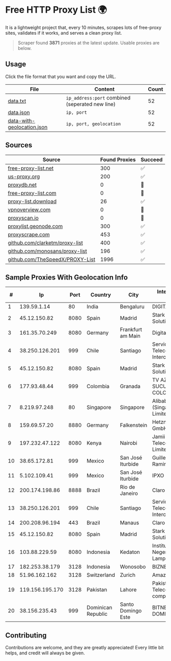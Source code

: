
# Free HTTP Proxy List 🌍

It is a lightweight project that, every 10 minutes, scrapes lots of free-proxy sites, validates if it works, and serves a clean proxy list.


> Scraper found **3871** proxies at the latest update. Usable proxies are below.

## Usage

Click the file format that you want and copy the URL.


|File|Content|Count|
|----|-------|-----|
|[data.txt](https://raw.githubusercontent.com/themiralay/Proxy-List-World/master/data.txt)|`ip_address:port` combined (seperated new line)|52|
|[data.json](https://raw.githubusercontent.com/themiralay/Proxy-List-World/master/data.json)|`ip, port`|52|
|[data-with-geolocation.json](https://raw.githubusercontent.com/themiralay/Proxy-List-World/master/data-with-geolocation.json)|`ip, port, geolocation`|52|

## Sources

|Source|Found Proxies|Succeed|
|------|-------------|-------|
|[free-proxy-list.net](https://free-proxy-list.net)|300|✅|
|[us-proxy.org](https://www.us-proxy.org)|200|✅|
|[proxydb.net](http://proxydb.net)|0|🚫|
|[free-proxy-list.com](https://free-proxy-list.com/?page=&port=&type%5B%5D=http&type%5B%5D=https&up_time=0&search=Search)|0|🚫|
|[proxy-list.download](https://www.proxy-list.download/HTTP)|26|✅|
|[vpnoverview.com](https://vpnoverview.com/privacy/anonymous-browsing/free-proxy-servers)|0|🚫|
|[proxyscan.io](https://www.proxyscan.io)|0|🚫|
|[proxylist.geonode.com](https://proxylist.geonode.com/api/proxy-list?limit=300&page=1&sort_by=lastChecked&sort_type=desc&protocols=http,https)|300|✅|
|[proxyscrape.com](https://api.proxyscrape.com/v2/?request=displayproxies&protocol=http&timeout=10000&country=all&ssl=all&anonymity=all)|453|✅|
|[github.com/clarketm/proxy-list](https://raw.githubusercontent.com/clarketm/proxy-list/master/proxy-list-raw.txt)|400|✅|
|[github.com/monosans/proxy-list](https://raw.githubusercontent.com/monosans/proxy-list/main/proxies/http.txt)|196|✅|
|[github.com/TheSpeedX/PROXY-List](https://raw.githubusercontent.com/TheSpeedX/PROXY-List/master/http.txt)|1996|✅|


## Sample Proxies With Geolocation Info

|#|Ip|Port|Country|City|Internet Service Provider|
|-|--|----|-------|----|-------------------------|
|1|139.59.1.14|80|India|Bengaluru|DIGITALOCEAN|
|2|45.12.150.82|8080|Spain|Madrid|Stark Industries Solutions LTD|
|3|161.35.70.249|8080|Germany|Frankfurt am Main|DigitalOcean, LLC|
|4|38.250.126.201|999|Chile|Santiago|Servicios De Telecomunicaciones Intercable Ltda.|
|5|45.12.150.82|8080|Spain|Madrid|Stark Industries Solutions LTD|
|6|177.93.48.44|999|Colombia|Granada|TV AZTECA SUCURSAL COLOMBIA|
|7|8.219.97.248|80|Singapore|Singapore|Alibaba Cloud (Singapore) Private Limited|
|8|159.69.57.20|8880|Germany|Falkenstein|Hetzner Online GmbH|
|9|197.232.47.122|8080|Kenya|Nairobi|Jamii Telecommunications Limited|
|10|38.65.172.81|999|Mexico|San José Iturbide|Guillermo Robles Ramirez|
|11|5.102.109.41|999|Mexico|San José Iturbide|IPXO|
|12|200.174.198.86|8888|Brazil|Rio de Janeiro|Claro S.A|
|13|38.250.126.201|999|Chile|Santiago|Servicios De Telecomunicaciones Intercable Ltda.|
|14|200.208.96.194|443|Brazil|Manaus|Claro S.A.|
|15|45.12.150.82|8080|Spain|Madrid|Stark Industries Solutions LTD|
|16|103.88.229.59|8080|Indonesia|Kedaton|Institut Agama Islam Negeri Raden Intan Lampung|
|17|182.253.38.179|3128|Indonesia|Wonosobo|BIZNET|
|18|51.96.162.162|3128|Switzerland|Zurich|Amazon.com, Inc.|
|19|119.156.195.170|3128|Pakistan|Lahore|Pakistan Telecommuication company limited|
|20|38.156.235.43|999|Dominican Republic|Santo Domingo Este|BITNET DOMINICANA, S.R.L.|



## Contributing

Contributions are welcome, and they are greatly appreciated! Every
little bit helps, and credit will always be given.

